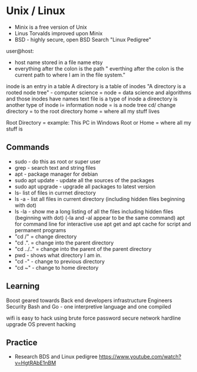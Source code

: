 # Unix / Linux 

* Minix is a free version of Unix 
* Linus Torvalds improved upon Minix 
* BSD - highly secure, open BSD
Search "Linux Pedigree"

user@host:
- host name stored in a file name etsy
- everything after the colon is the path
  " everthing after the colon is the current path to where I am in the file system."
  
 inode is an entry in a table
 A directory is a table of inodes
 "A directory is a rooted node tree" -
 computer science = node = data science and algorithms 
 and those inodes have names
 text file is a type of inode 
 a direectory is another type of inode
 i= information node = is a node tree 
 cd/ change directory = to the root directory
 home = where all my stuff lives 
 
 Root Directory = example: This PC in Windows 
 Root or Home = where all my stuff is 
 

## Commands
* sudo - do this as root or super user
* grep - search text and string files
* apt - package manager for debian
* sudo apt update - update all the sources of the packages
* sudo apt upgrade - upgrade all packages to latest version
* ls- list of files in currnet directory
* ls -a  - list all files in current directory (including hidden files beginning with dot)
* ls -la - show me a long listing of all the files including hidden files (beginning with dot)
(-la and -al appear to be the same command)
apt for command line for interactive use
apt get and apt cache for script and permanent programs
* "cd /" = change directory 
* "cd .". = change into the parent directory
* "cd ../.." = change into the parent of the parent directory 
* pwd - shows what directory I am in.
* "cd -" - change to previous directory
* "cd  ~" - change to home directory

## Learning 
Boost geared towards
Back end developers
infrastructure Engineers
Security 
Bash and Go - one interpretive language and one compiled


wifi is easy to hack using brute force password
secure network hardline  
upgrade OS prevent hacking 


## Practice 
* Research BDS and Linux pedigree
https://www.youtube.com/watch?v=HgtRAbE1nBM

